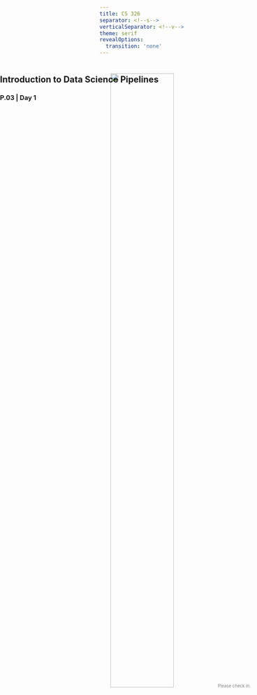 ```yaml
---
title: CS 326
separator: <!--s-->
verticalSeparator: <!--v-->
theme: serif
revealOptions:
  transition: 'none'
---
```


<div class = "col-wrapper">
  <div class="c1 col-centered">
  <div style="font-size: 0.7em; left: 0; width: 60%; position: absolute;">

  # Introduction to Data Science Pipelines
  ## P.03 | Day 1

  </div>
  </div>
  <div class="c2 col-centered" style = "bottom: 0; right: 0; width: 80%; padding: 5%">
  <img src="https://storage.googleapis.com/slide_assets/PollEverywhere.png" width="60%">
    <span style="color: grey; font-size: 0.7em"> Please check in. </span>
  </div>


  
</div>

<!--s-->